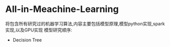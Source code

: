 # All-in-Meachine-Learning
将包含所有研究过的机器学习算法,内容主要包括模型原理,模型python实现,spark实现,以及GPU实现
模型研究顺序:
* Decision Tree
